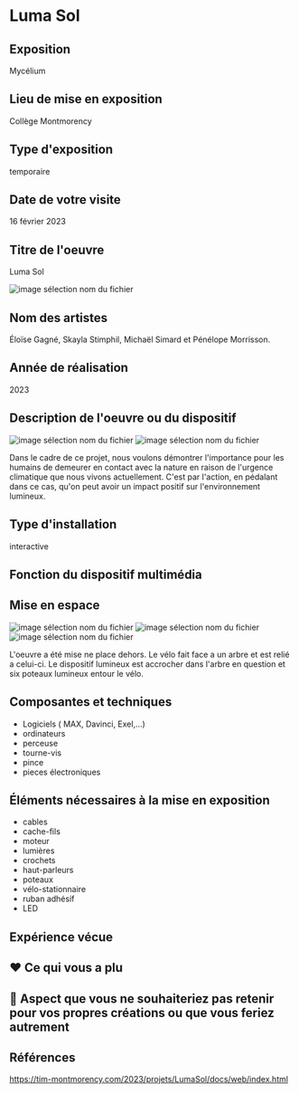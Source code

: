 # **Luma Sol**

## Exposition
Mycélium

## Lieu de mise en exposition
Collège Montmorency

## Type d'exposition
temporaire

## Date de votre visite
16 février 2023

## Titre de l'oeuvre
Luma Sol

![image sélection nom du fichier](media/lumasol_photo_03.jpg)

## Nom des artistes
Éloïse Gagné, Skayla Stimphil, Michaël Simard et Pénélope Morrisson.

## Année de réalisation
2023

## Description de l'oeuvre ou du dispositif
![image sélection nom du fichier](media/lumasol_photo_02.png)
![image sélection nom du fichier](media/lumasol_photo_02.png)

Dans le cadre de ce projet, nous voulons démontrer l'importance pour les humains de demeurer en contact avec la nature en raison de l'urgence climatique que nous vivons actuellement. C'est par l'action, en pédalant dans ce cas, qu'on peut avoir un impact positif sur l'environnement lumineux.

## Type d'installation
interactive

## Fonction du dispositif multimédia

## Mise en espace
![image sélection nom du fichier](media/lumasol_photo_croquis.png)
![image sélection nom du fichier](media/luminasol_photo_04.jpg)
![image sélection nom du fichier](media/luminasol_photo_05.png)

L'oeuvre a été mise ne place dehors. Le vélo fait face a un arbre et est relié a celui-ci. Le dispositif lumineux est accrocher dans l'arbre en question et six poteaux lumineux entour le vélo.

## Composantes et techniques
- Logiciels ( MAX, Davinci, Exel,...)
- ordinateurs
- perceuse
- tourne-vis
- pince
- pieces électroniques

## Éléments nécessaires à la mise en exposition
- cables
- cache-fils
- moteur
- lumières
- crochets
- haut-parleurs
- poteaux
- vélo-stationnaire
- ruban adhésif
- LED

## Expérience vécue

## ❤️ Ce qui vous a plu

## 🤔 Aspect que vous ne souhaiteriez pas retenir pour vos propres créations ou que vous feriez autrement

## Références
https://tim-montmorency.com/2023/projets/LumaSol/docs/web/index.html
